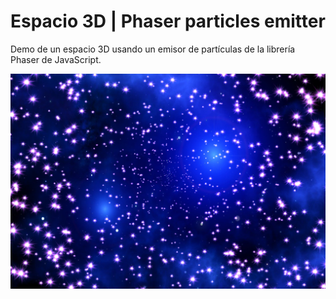 # Espacio 3D | Phaser particles emitter

Demo de un espacio 3D usando un emisor de partículas de la librería Phaser de JavaScript.

<img src="img-espacio3D.png" alt="snapshot"/>